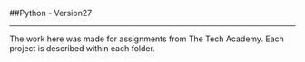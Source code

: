 ##Python - Version27
___
The work here was made for assignments from The Tech Academy. Each project is described within each folder.
